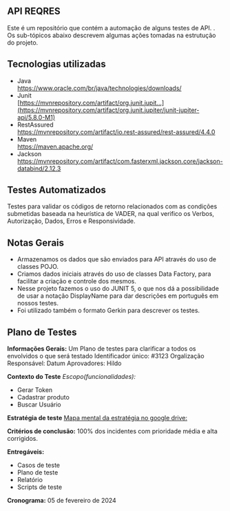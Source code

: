 ## API REQRES
Este é um repositório que contém a automação de alguns testes de API. . Os sub-tópicos abaixo descrevem algumas ações tomadas na estrutução do projeto.


## Tecnologias utilizadas

- Java   
  https://www.oracle.com/br/java/technologies/downloads/
- Junit   
  [https://mvnrepository.com/artifact/org.junit.jupit...](https://mvnrepository.com/artifact/org.junit.jupiter/junit-jupiter-api/5.8.0-M1)
- RestAssured  
  https://mvnrepository.com/artifact/io.rest-assured/rest-assured/4.4.0
- Maven  
  https://maven.apache.org/
- Jackson  
  https://mvnrepository.com/artifact/com.fasterxml.jackson.core/jackson-databind/2.12.3

## Testes Automatizados

Testes para validar os códigos de retorno relacionados com as condições submetidas baseada na heurística de VADER, na qual verifico os Verbos, Autorização, Dados, Erros e Responsividade.

## Notas Gerais

- Armazenamos os dados que são enviados para API  através do uso de  
  classes POJO.
- Criamos dados iniciais através do uso de classes  Data Factory, para  
  facilitar a criação e controle dos mesmos.
- Nesse projeto fazemos o uso do JUNIT 5, o que nos dá a possibilidade  
  de usar a notação DisplayName para dar descrições em português em  
  nossos testes.
- Foi utilizado também o formato Gerkin para descrever os testes.


## Plano de Testes

**Informações Gerais:**
Um Plano de testes para clarificar a todos os envolvidos o que será testado
Identificador único: #3123
Orgalização Responsável: Datum
Aprovadores: Hildo

**Contexto do Teste**
*Escopo(funcionalidades):*
- Gerar Token
- Cadastrar produto
- Buscar Usuário

**Estratégia de teste**
[Mapa mental da estratégia no google drive:](https://drive.google.com/file/d/1iOJi5UOb8dK_A74vl-LQhWINV3L3sUBR/view?usp=sharing)

**Critérios de conclusão:**
100% dos incidentes com prioridade média e alta corrigidos.

**Entregáveis:**
- Casos de teste
- Plano de teste
- Relatório
- Scripts de teste

**Cronograma:**
05 de fevereiro de 2024
